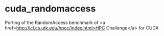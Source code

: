 cuda_randomaccess
=================

Porting of the RandomAccess benchmark of &lt;a href=http://icl.cs.utk.edu/hpcc/index.html>HPC Challenge&lt;/a>  for CUDA